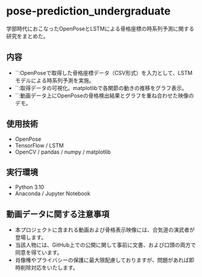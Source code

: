 # pose-prediction_undergraduate
学部時代におこなったOpenPoseとLSTMによる骨格座標の時系列予測に関する研究をまとめた。

## 内容
- ``:OpenPoseで取得した骨格座標データ（CSV形式）を入力として、LSTMモデルによる時系列予測を実施。
- ``:取得データの可視化。matplotlibで各関節の動きの推移をグラフ表示。
- ``:動画データ上にOpenPoseの骨格検出結果とグラフを重ね合わせた映像のデモ。

## 使用技術
- OpenPose
- TensorFlow / LSTM
- OpenCV / pandas / numpy / matplotlib

## 実行環境
- Python 3.10
- Anaconda / Jupyter Notebook

## 動画データに関する注意事項
- 本プロジェクトに含まれる動画および骨格表示映像には、合気道の演武者が登場します。  
- 当該人物には、GitHub上での公開に関して事前に文書、および口頭の両方で同意を得ています。  
- 肖像権やプライバシーの保護に最大限配慮しておりますが、問題があれば即時削除対応をいたします。

